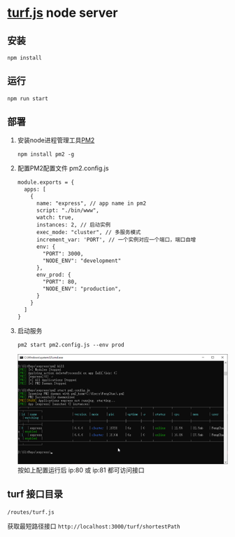 # [turf.js](http://turfjs.org/docs/) node server
## 安装
```
npm install
```
## 运行
```
npm run start
```
## 部署
1. 安装node进程管理工具[PM2](https://pm2.keymetrics.io/)
   ```
   npm install pm2 -g
   ```
2. 配置PM2配置文件 pm2.config.js
   ```
   module.exports = {
     apps: [
       {
         name: "express", // app name in pm2
         script: "./bin/www",
         watch: true,
         instances: 2, // 启动实例
         exec_mode: "cluster", // 多服务模式
         increment_var: 'PORT', // 一个实例对应一个端口，端口自增
         env: {
           "PORT": 3000,
           "NODE_ENV": "development"
         },
         env_prod: {
           "PORT": 80,
           "NODE_ENV": "production",
         }
       }
     ]
   }
   ```
3. 启动服务
   ```
   pm2 start pm2.config.js --env prod
   ```
   ![serve](./public/readme/serve.png)
   按如上配置运行后 ip:80 或 ip:81 都可访问接口
## turf 接口目录
`/routes/turf.js`

获取最短路径接口
`http://localhost:3000/turf/shortestPath`
